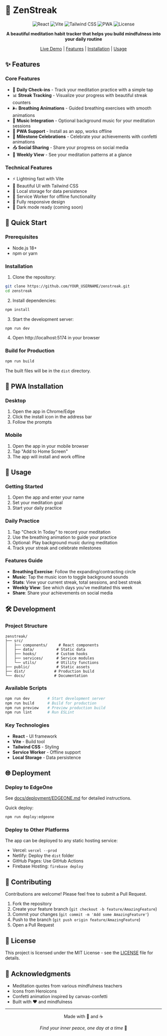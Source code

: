 # 🧘 ZenStreak

<div align="center">
  
  ![React](https://img.shields.io/badge/React-18.2-61dafb?style=flat-square&logo=react)
  ![Vite](https://img.shields.io/badge/Vite-7.0-646cff?style=flat-square&logo=vite)
  ![Tailwind CSS](https://img.shields.io/badge/Tailwind-3.4-06b6d4?style=flat-square&logo=tailwindcss)
  ![PWA](https://img.shields.io/badge/PWA-Ready-5a0fc8?style=flat-square&logo=pwa)
  ![License](https://img.shields.io/badge/License-MIT-green?style=flat-square)
  
  **A beautiful meditation habit tracker that helps you build mindfulness into your daily routine**

  [Live Demo](https://zenstreak.edgeone.site) | [Features](#features) | [Installation](#installation) | [Usage](#usage)

</div>

## ✨ Features

### Core Features
- 🎯 **Daily Check-ins** - Track your meditation practice with a simple tap
- 📊 **Streak Tracking** - Visualize your progress with beautiful streak counters
- 🌬️ **Breathing Animations** - Guided breathing exercises with smooth animations
- 🎵 **Music Integration** - Optional background music for your meditation sessions
- 📱 **PWA Support** - Install as an app, works offline
- 🎉 **Milestone Celebrations** - Celebrate your achievements with confetti animations
- 📤 **Social Sharing** - Share your progress on social media
- 📅 **Weekly View** - See your meditation patterns at a glance

### Technical Features
- ⚡ Lightning fast with Vite
- 🎨 Beautiful UI with Tailwind CSS
- 💾 Local storage for data persistence
- 🔄 Service Worker for offline functionality
- 📱 Fully responsive design
- 🌙 Dark mode ready (coming soon)

## 🚀 Quick Start

### Prerequisites
- Node.js 18+ 
- npm or yarn

### Installation

1. Clone the repository:
```bash
git clone https://github.com/YOUR_USERNAME/zenstreak.git
cd zenstreak
```

2. Install dependencies:
```bash
npm install
```

3. Start the development server:
```bash
npm run dev
```

4. Open http://localhost:5174 in your browser

### Build for Production

```bash
npm run build
```

The built files will be in the `dist` directory.

## 📱 PWA Installation

### Desktop
1. Open the app in Chrome/Edge
2. Click the install icon in the address bar
3. Follow the prompts

### Mobile
1. Open the app in your mobile browser
2. Tap "Add to Home Screen"
3. The app will install and work offline

## 🎯 Usage

### Getting Started
1. Open the app and enter your name
2. Set your meditation goal
3. Start your daily practice

### Daily Practice
1. Tap "Check In Today" to record your meditation
2. Use the breathing animation to guide your practice
3. Optional: Play background music during meditation
4. Track your streak and celebrate milestones

### Features Guide
- **Breathing Exercise**: Follow the expanding/contracting circle
- **Music**: Tap the music icon to toggle background sounds
- **Stats**: View your current streak, total sessions, and best streak
- **Weekly View**: See which days you've meditated this week
- **Share**: Share your achievements on social media

## 🛠️ Development

### Project Structure
```
zenstreak/
├── src/
│   ├── components/     # React components
│   ├── data/          # Static data
│   ├── hooks/         # Custom hooks
│   ├── services/      # Service modules
│   └── utils/         # Utility functions
├── public/            # Static assets
├── dist/             # Production build
└── docs/             # Documentation
```

### Available Scripts

```bash
npm run dev        # Start development server
npm run build      # Build for production
npm run preview    # Preview production build
npm run lint       # Run ESLint
```

### Key Technologies
- **React** - UI framework
- **Vite** - Build tool
- **Tailwind CSS** - Styling
- **Service Worker** - Offline support
- **Local Storage** - Data persistence

## 🌐 Deployment

### Deploy to EdgeOne

See [docs/deployment/EDGEONE.md](./docs/deployment/EDGEONE.md) for detailed instructions.

Quick deploy:
```bash
npm run deploy:edgeone
```

### Deploy to Other Platforms

The app can be deployed to any static hosting service:
- Vercel: `vercel --prod`
- Netlify: Deploy the `dist` folder
- GitHub Pages: Use GitHub Actions
- Firebase Hosting: `firebase deploy`

## 🤝 Contributing

Contributions are welcome! Please feel free to submit a Pull Request.

1. Fork the repository
2. Create your feature branch (`git checkout -b feature/AmazingFeature`)
3. Commit your changes (`git commit -m 'Add some AmazingFeature'`)
4. Push to the branch (`git push origin feature/AmazingFeature`)
5. Open a Pull Request

## 📄 License

This project is licensed under the MIT License - see the [LICENSE](./LICENSE) file for details.

## 🙏 Acknowledgments

- Meditation quotes from various mindfulness teachers
- Icons from Heroicons
- Confetti animation inspired by canvas-confetti
- Built with ❤️ and mindfulness

---

<div align="center">
  Made with 🧘 and ☕
  
  *Find your inner peace, one day at a time* 🌿
</div>